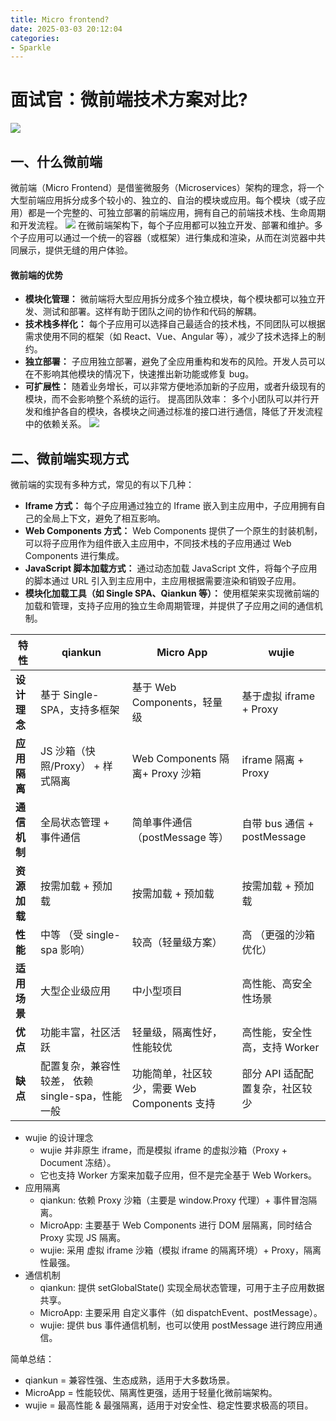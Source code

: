 ```yaml
---
title: Micro frontend?
date: 2025-03-03 20:12:04
categories: 
- Sparkle
---
```


# 面试官：微前端技术方案对比?

![](https://cdn.jsdelivr.net/gh/Silvora/oss@main/images/20250303215003134.webp)

## 一、什么微前端

微前端（Micro Frontend）是借鉴微服务（Microservices）架构的理念，将一个大型前端应用拆分成多个较小的、独立的、自治的模块或应用。每个模块（或子应用）都是一个完整的、可独立部署的前端应用，拥有自己的前端技术栈、生命周期和开发流程。
![](https://cdn.jsdelivr.net/gh/Silvora/oss@main/images/20250303215528415.png)
在微前端架构下，每个子应用都可以独立开发、部署和维护。多个子应用可以通过一个统一的容器（或框架）进行集成和渲染，从而在浏览器中共同展示，提供无缝的用户体验。

#### 微前端的优势
- **模块化管理：** 微前端将大型应用拆分成多个独立模块，每个模块都可以独立开发、测试和部署。这样有助于团队之间的协作和代码的解耦。
- **技术栈多样化：** 每个子应用可以选择自己最适合的技术栈，不同团队可以根据需求使用不同的框架（如 React、Vue、Angular 等），减少了技术选择上的制约。
- **独立部署：** 子应用独立部署，避免了全应用重构和发布的风险。开发人员可以在不影响其他模块的情况下，快速推出新功能或修复 bug。
- **可扩展性：** 随着业务增长，可以非常方便地添加新的子应用，或者升级现有的模块，而不会影响整个系统的运行。
提高团队效率： 多个小团队可以并行开发和维护各自的模块，各模块之间通过标准的接口进行通信，降低了开发流程中的依赖关系。
![](https://cdn.jsdelivr.net/gh/Silvora/oss@main/images/20250303215845364.png)

## 二、微前端实现方式

微前端的实现有多种方式，常见的有以下几种：

- **Iframe 方式：** 每个子应用通过独立的 Iframe 嵌入到主应用中，子应用拥有自己的全局上下文，避免了相互影响。
- **Web Components 方式：** Web Components 提供了一个原生的封装机制，可以将子应用作为组件嵌入主应用中，不同技术栈的子应用通过 Web Components 进行集成。
- **JavaScript 脚本加载方式：** 通过动态加载 JavaScript 文件，将每个子应用的脚本通过 URL 引入到主应用中，主应用根据需要渲染和销毁子应用。
- **模块化加载工具（如 Single SPA、Qiankun 等）：** 使用框架来实现微前端的加载和管理，支持子应用的独立生命周期管理，并提供了子应用之间的通信机制。

| 特性            | qiankun                          | Micro App                      | wujie                          |
|-----------------|----------------------------------|--------------------------------|--------------------------------|
| **设计理念**    | 基于 Single-SPA，支持多框架      | 基于 Web Components，轻量级    | 基于虚拟 iframe + Proxy    |
| **应用隔离**    | JS 沙箱（快照/Proxy） + 样式隔离               | Web Components 隔离+ Proxy 沙箱            | iframe 隔离 + Proxy                   |
| **通信机制**    | 全局状态管理 + 事件通信          | 简单事件通信（postMessage 等）                   | 自带 bus 通信 + postMessage              |
| **资源加载**    | 按需加载 + 预加载                | 按需加载 + 预加载              | 按需加载 + 预加载              |
| **性能**        | 中等 （受 single-spa 影响）                            | 较高（轻量级方案）                           | 高 （更强的沙箱优化）                            |
| **适用场景**    | 大型企业级应用                   | 中小型项目                     | 高性能、高安全性场景           |
| **优点**        | 功能丰富，社区活跃               | 轻量级，隔离性好，性能较优               | 高性能，安全性高，支持 Worker              |
| **缺点**        | 配置复杂，兼容性较差， 依赖 single-spa，性能一般           | 功能简单，社区较少，需要 Web Components 支持             | 部分 API 适配配置复杂，社区较少             |



- wujie 的设计理念
    - wujie 并非原生 iframe，而是模拟 iframe 的虚拟沙箱（Proxy + Document 冻结）。
    - 它也支持 Worker 方案来加载子应用，但不是完全基于 Web Workers。
- 应用隔离
  - qiankun: 依赖 Proxy 沙箱（主要是 window.Proxy 代理）+ 事件冒泡隔离。
  - MicroApp: 主要基于 Web Components 进行 DOM 层隔离，同时结合 Proxy 实现 JS 隔离。
  - wujie: 采用 虚拟 iframe 沙箱（模拟 iframe 的隔离环境）+ Proxy，隔离性最强。
- 通信机制
  - qiankun: 提供 setGlobalState() 实现全局状态管理，可用于主子应用数据共享。
  - MicroApp: 主要采用 自定义事件（如 dispatchEvent、postMessage）。
  - wujie: 提供 bus 事件通信机制，也可以使用 postMessage 进行跨应用通信。


简单总结：
- qiankun = 兼容性强、生态成熟，适用于大多数场景。
- MicroApp = 性能较优、隔离性更强，适用于轻量化微前端架构。
- wujie = 最高性能 & 最强隔离，适用于对安全性、稳定性要求极高的项目。